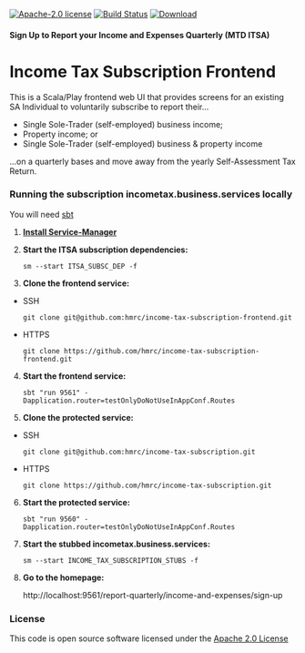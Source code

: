 [![Apache-2.0 license](http://img.shields.io/badge/license-Apache-brightgreen.svg)](http://www.apache.org/licenses/LICENSE-2.0.html)
[![Build Status](https://travis-ci.org/hmrc/income-tax-subscription-frontend.svg)](https://travis-ci.org/hmrc/income-tax-subscription-frontend) [ ![Download](https://api.bintray.com/packages/hmrc/releases/income-tax-subscription-frontend/images/download.svg) ](https://bintray.com/hmrc/releases/income-tax-subscription-frontend/_latestVersion)

#### Sign Up to Report your Income and Expenses Quarterly (MTD ITSA)
# Income Tax Subscription Frontend

This is a Scala/Play frontend web UI that provides screens for an existing SA Individual to voluntarily subscribe to report their...

  - Single Sole-Trader (self-employed) business income;
  - Property income; or
  - Single Sole-Trader (self-employed) business & property income
  
...on a quarterly bases and move away from the yearly Self-Assessment Tax Return.

### Running the subscription incometax.business.services locally

You will need [sbt](http://www.scala-sbt.org/)

1) **[Install Service-Manager](https://github.com/hmrc/service-manager/wiki/Install#install-service-manager)**


2) **Start the ITSA subscription dependencies:**

   `sm --start ITSA_SUBSC_DEP -f`


3) **Clone the frontend service:**

  - SSH 
  
    `git clone git@github.com:hmrc/income-tax-subscription-frontend.git`
  
  - HTTPS 
  
    `git clone https://github.com/hmrc/income-tax-subscription-frontend.git`
  
  
4) **Start the frontend service:**

   `sbt "run 9561" -Dapplication.router=testOnlyDoNotUseInAppConf.Routes`
   
  
5) **Clone the protected service:**

  - SSH 
  
     `git clone git@github.com:hmrc/income-tax-subscription.git`
  
  - HTTPS 
  
     `git clone https://github.com/hmrc/income-tax-subscription.git`
  
   
6) **Start the protected service:**

   `sbt "run 9560" -Dapplication.router=testOnlyDoNotUseInAppConf.Routes`

7) **Start the stubbed incometax.business.services:**

   `sm --start INCOME_TAX_SUBSCRIPTION_STUBS -f`

8) **Go to the homepage:**

   http://localhost:9561/report-quarterly/income-and-expenses/sign-up

### License

This code is open source software licensed under the [Apache 2.0 License]("http://www.apache.org/licenses/LICENSE-2.0.html") 
